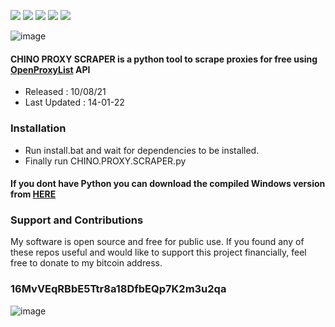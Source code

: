 <a href="https://github.com/chainski/CHINO-PROXY-SCRAPER"><img src="https://img.shields.io/badge/OPEN--SOURCE-YES-green"></a>
<a href="https://github.com/chainski/CHINO-PROXY-SCRAPER"><img src="https://img.shields.io/badge/PYTHON-3.10-green"></a>
<a href="https://github.com/chainski/CHINO-PROXY-SCRAPER"><img src="https://img.shields.io/badge/license-GPL--3.0-orange"></a> 
<a href="https://github.com/chainski/CHINO-PROXY-SCRAPER/releases"><img src="https://img.shields.io/github/v/release/chainski/CHINO-PROXY-SCRAPER?style=plastic"></a> 
<a href="https://github.com/chainski/CHINO-PROXY-SCRAPER/releases"> <img src="https://img.shields.io/github/downloads/chainski/CHINO-PROXY-SCRAPER/total?color=blue&style=plastic"></a> 

  
![image](https://user-images.githubusercontent.com/96607632/148774501-a66e805b-70e9-40cf-b1bd-1e204b793800.png)


#### CHINO PROXY SCRAPER is a python tool to scrape proxies for free using [OpenProxyList](https://openproxylist.xyz) API

- Released : 10/08/21
- Last Updated : 14-01-22

### Installation
- Run install.bat and wait for dependencies to be installed.
- Finally run CHINO.PROXY.SCRAPER.py

#### If you dont have Python you can download the compiled Windows version from [HERE](https://github.com/chainski/CHINO-PROXY-SCRAPER/releases)

### Support and Contributions
My software is open source and free for public use. 
If you found any of these repos useful and would like to support this project financially, 
feel free to donate to my bitcoin address.
### 16MvVEqRBbE5Ttr8a18DfbEQp7K2m3u2qa
![image](https://user-images.githubusercontent.com/96607632/147606406-9b782015-48af-4708-bf17-7da7460de8f7.png)



